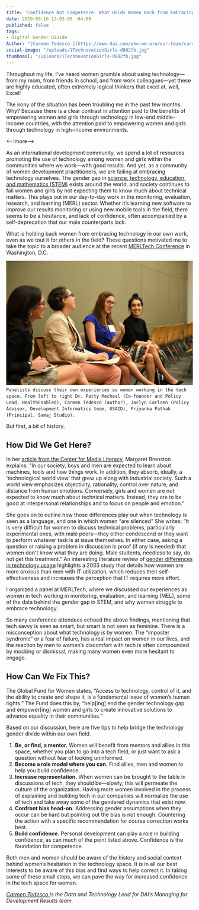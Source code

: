 ```yaml
---
title: 'Confidence Not Competence: What Holds Women Back from Embracing Tech in Development'
date: 2019-09-16 13:03:00 -04:00
published: false
tags:
- Digital Gender Divide
Author: "[Carmen Tedesco ](https://www.dai.com/who-we-are/our-team/carmen-tedesco)"
social-image: "/uploads/1TechnovationGirls-d882fb.jpg"
thumbnail: "/uploads/1TechnovationGirls-d882fb.jpg"
---
```


Throughout my life, I’ve heard women grumble about using technology—from my mom, from friends in school, and from work colleagues—yet these are highly educated, often extremely logical thinkers that excel at, well, Excel!

The irony of the situation has been troubling me in the past few months. Why? Because there is a clear contrast in attention paid to the benefits of empowering women and girls through technology in low-and middle-income countries, with the attention paid to empowering women and girls through technology in high-income environments.

<--!more-->

As an international development community, we spend a lot of resources promoting the use of technology among women and girls within the communities where we work—with good results. And yet, as a community of women development practitioners, we are failing at embracing technology ourselves. The gender gap in [science, technology, education, and mathematics (STEM)](https://www.catalyst.org/research/women-in-science-technology-engineering-and-mathematics-stem/) exists around the world, and society continues to fail women and girls by not expecting them to know much about technical matters. This plays out in our day-to-day work in the monitoring, evaluation, research, and learning (MERL) sector. Whether it’s learning new software to improve our results monitoring or using new mobile tools in the field, there seems to be a hesitance, and lack of confidence, often accompanied by a self-deprecation that our male counterparts lack.

What is holding back women from embracing technology in our own work, even as we tout it for others in the field? These questions motivated me to take the topic to a broader audience at the recent [MERLTech Conference](http://merltech.org/merl-tech-dc-2019/) in Washington, D.C.

![Panel.JPG](/uploads/Panel.JPG)`Panelists discuss their own experiences as women working in the tech space. From left to right Dr. Patty Mecheal (Co-founder and Policy Lead, HealthEnabled), Carmen Tedesco (author), Jaclyn Carlsen (Policy Advisor, Development Informatics team, USAID), Priyanka Pathak (Principal, Samaj Studio).`

But first, a bit of history.

## How Did We Get Here?

In her [article from the Center for Media Literacy](https://www.medialit.org/reading-room/worlds-apart-women-men-and-technology), Margaret Brenston explains: “In our society, boys and men are expected to learn about machines, tools and how things work. In addition, they absorb, ideally, a ‘technological world view’ that grew up along with industrial society. Such a world view emphasizes objectiv­ity, rationality, control over nature, and distance from human emotions. Con­versely, girls and women are not expected to know much about technical matters. Instead, they are to be good at interper­sonal relationships and to focus on people and emotion.”

She goes on to outline how those differences play out when technology is seen as a language, and one in which women “are silenced” She writes: “It is very difficult for women to discuss technical problems, particularly experi­mental ones, with male peers—they either condescend or they want to perform whatever task is at issue themselves. In either case, asking a question or raising a problem in discussion is proof (if any is needed) that women don't know what they are doing. Male students, needless to say, do not get this treatment.” An interesting literature review of [gender differences in technology usage](http://www.scirp.org/pdf/OJBM_2016011410094953.pdf) highlights a 2003 study that details how women are more anxious than men with IT utilization, which reduces their self-effectiveness and increases the perception that IT requires more effort.

I organized a panel at MERLTech, where we discussed our experiences as women in tech working in monitoring, evaluation, and learning (MEL), some of the data behind the gender gap in STEM, and why women struggle to embrace technology.

So many conference attendees echoed the above findings, mentioning that tech savvy is seen as smart, but smart is not seen as feminine. There is a misconception about what technology *is* by women. The “imposter syndrome” or a fear of failure, has a real impact on women in our lives, and the reaction by men to women’s discomfort with tech is often compounded by mocking or dismissal, making many women even more hesitant to engage.

## How Can We Fix This?

The Global Fund for Women states, “Access to technology, control of it, and the ability to create and shape it, is a fundamental issue of women’s human rights.” The Fund does this by, “help[ing] end the gender technology gap and empower[ing] women and girls to create innovative solutions to advance equality in their communities.”

Based on our discussion, here are five tips to help bridge the technology gender divide within our own field.

1. **Be, or find, a mentor.** Women will benefit from mentors and allies in this space, whether you plan to go into a tech field, or just want to ask a question without fear of looking uninformed.
2. **Become a role model where you can.** Find allies, men and women to help you build confidence.
3. **Increase representation.** When women can be brought to the table in discussions of tech, they should be—slowly, this will permeate the culture of the organization. Having more women involved in the process of explaining and building tech in our companies will normalize the use of tech and take away some of the gendered dynamics that exist now.
4. **Confront bias head-on.** Addressing gender assumptions when they occur can be hard but pointing out the bias is not enough. Countering the action with a specific recommendation for course correction works best.
5. **Build confidence.** Personal development can play a role in building confidence, as can much of the point listed above. Confidence is the foundation for competence.

Both men and women should be aware of the history and social context behind women’s hesitation in the technology space. It is in all our best interests to be aware of this bias and find ways to help correct it. In taking some of these small steps, we can pave the way for increased confidence in the tech space for women.

*[Carmen Tedesco ](https://www.dai.com/who-we-are/our-team/carmen-tedesco) is the Data and Technology Lead for DAI’s Managing for Development Results team.*